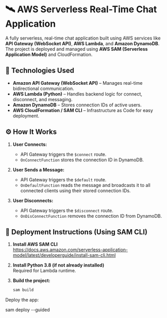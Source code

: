 # 🛰️ AWS Serverless Real-Time Chat Application

A fully serverless, real-time chat application built using AWS services like **API Gateway (WebSocket API)**, **AWS Lambda**, and **Amazon DynamoDB**. The project is deployed and managed using **AWS SAM (Serverless Application Model)** and CloudFormation.

## 🔧 Technologies Used

- **Amazon API Gateway (WebSocket API)** – Manages real-time bidirectional communication.
- **AWS Lambda (Python)** – Handles backend logic for connect, disconnect, and messaging.
- **Amazon DynamoDB** – Stores connection IDs of active users.
- **AWS CloudFormation / SAM CLI** – Infrastructure as Code for easy deployment.

## ⚙️ How It Works

1. **User Connects:**  
   - API Gateway triggers the `$connect` route.
   - `OnConnectFunction` stores the connection ID in DynamoDB.

2. **User Sends a Message:**  
   - API Gateway triggers the `$default` route.
   - `OnDefaultFunction` reads the message and broadcasts it to all connected clients using their stored connection IDs.

3. **User Disconnects:**  
   - API Gateway triggers the `$disconnect` route.
   - `OnDisConnectFunction` removes the connection ID from DynamoDB.


## 🚀 Deployment Instructions (Using SAM CLI)

1. **Install AWS SAM CLI**  
   https://docs.aws.amazon.com/serverless-application-model/latest/developerguide/install-sam-cli.html

2. **Install Python 3.8 (if not already installed)**  
   Required for Lambda runtime.

3. **Build the project:**

   ```bash
   sam build

Deploy the app:

sam deploy --guided
